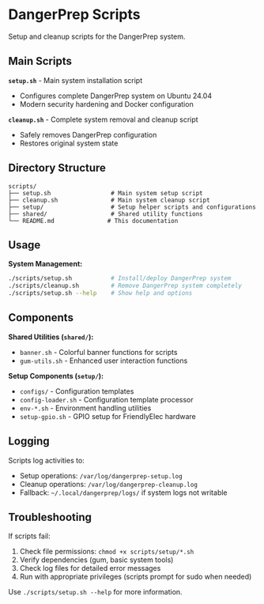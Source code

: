 # DangerPrep Scripts

Setup and cleanup scripts for the DangerPrep system.

## Main Scripts

**`setup.sh`** - Main system installation script
- Configures complete DangerPrep system on Ubuntu 24.04
- Modern security hardening and Docker configuration

**`cleanup.sh`** - Complete system removal and cleanup script
- Safely removes DangerPrep configuration
- Restores original system state

## Directory Structure

```
scripts/
├── setup.sh                 # Main system setup script
├── cleanup.sh               # Main system cleanup script
├── setup/                   # Setup helper scripts and configurations
├── shared/                  # Shared utility functions
└── README.md               # This documentation
```

## Usage

**System Management:**
```bash
./scripts/setup.sh           # Install/deploy DangerPrep system
./scripts/cleanup.sh         # Remove DangerPrep system completely
./scripts/setup.sh --help    # Show help and options
```

## Components

**Shared Utilities (`shared/`):**
- `banner.sh` - Colorful banner functions for scripts
- `gum-utils.sh` - Enhanced user interaction functions

**Setup Components (`setup/`):**
- `configs/` - Configuration templates
- `config-loader.sh` - Configuration template processor
- `env-*.sh` - Environment handling utilities
- `setup-gpio.sh` - GPIO setup for FriendlyElec hardware

## Logging

Scripts log activities to:
- Setup operations: `/var/log/dangerprep-setup.log`
- Cleanup operations: `/var/log/dangerprep-cleanup.log`
- Fallback: `~/.local/dangerprep/logs/` if system logs not writable

## Troubleshooting

If scripts fail:
1. Check file permissions: `chmod +x scripts/setup/*.sh`
2. Verify dependencies (gum, basic system tools)
3. Check log files for detailed error messages
4. Run with appropriate privileges (scripts prompt for sudo when needed)

Use `./scripts/setup.sh --help` for more information.
